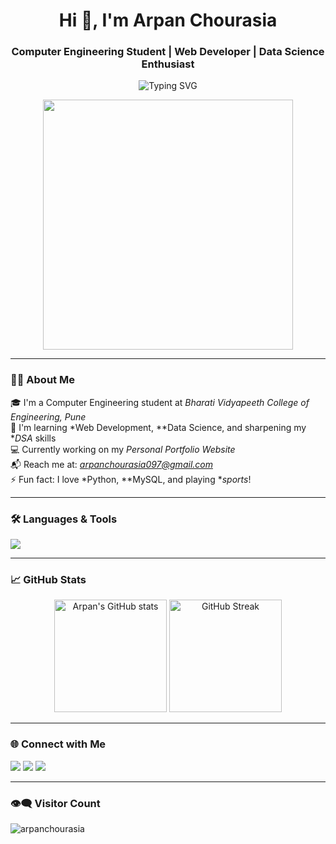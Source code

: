 <h1 align="center">Hi 👋, I'm Arpan Chourasia</h1>
<h3 align="center">Computer Engineering Student | Web Developer | Data Science Enthusiast</h3>

<p align="center">
  <img src="https://readme-typing-svg.herokuapp.com?font=Fira+Code&size=22&pause=1000&color=0AE6F0&width=435&lines=Passionate+about+Python+%26+MySQL;Web+Dev+%7C+Data+Science+%7C+DSA;Building+Modern+Web+Apps+%F0%9F%92%BB" alt="Typing SVG" />
</p>

<p align="center">
  <img src="https://media.giphy.com/media/qgQUggAC3Pfv687qPC/giphy.gif" width="400" />
</p>

---

### 👨‍💻 About Me

🎓 I'm a Computer Engineering student at *Bharati Vidyapeeth College of Engineering, Pune*  
🧠 I'm learning *Web Development, **Data Science, and sharpening my **DSA* skills  
💻 Currently working on my *Personal Portfolio Website*  
📬 Reach me at: *arpanchourasia097@gmail.com*  
⚡ Fun fact: I love *Python, **MySQL, and playing **sports*!  

---

### 🛠 Languages & Tools
<p align="left">
  <img src="https://skillicons.dev/icons?i=python,mysql,html,css,js,c,cpp,github,vscode&perline=8" />
</p>

---

### 📈 GitHub Stats

<p align="center">
  <img src="https://github-readme-stats.vercel.app/api?username=arpanchourasia&show_icons=true&theme=tokyonight" alt="Arpan's GitHub stats" height="180"/>
  <img src="https://github-readme-streak-stats.herokuapp.com?user=arpanchourasia&theme=tokyonight" alt="GitHub Streak" height="180"/>
</p>

---

### 🌐 Connect with Me

<p>
  <a href="https://www.linkedin.com/in/arpan-chourasia-016b912aa"><img src="https://img.shields.io/badge/LinkedIn-blue?style=for-the-badge&logo=linkedin" /></a>
  <a href="mailto:arpanchourasia097@gmail.com"><img src="https://img.shields.io/badge/Gmail-D14836?style=for-the-badge&logo=gmail&logoColor=white" /></a>
  <a href="https://www.instagram.com/arpan.c_07"><img src="https://img.shields.io/badge/Instagram-E4405F?style=for-the-badge&logo=instagram&logoColor=white" /></a>
</p>

---

### 👁‍🗨 Visitor Count
<p align="left">
  <img src="https://komarev.com/ghpvc/?username=arpanchourasia&label=Profile%20views&color=0e75b6&style=flat" alt="arpanchourasia" />
</p>
